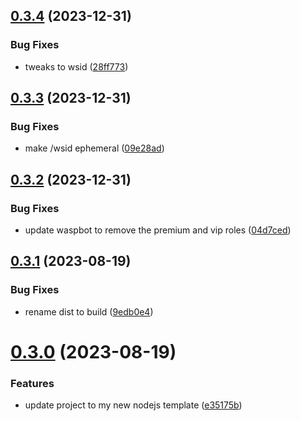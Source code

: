 ## [0.3.4](https://github.com/Torwent/wasp-discord/compare/v0.3.3...v0.3.4) (2023-12-31)


### Bug Fixes

* tweaks to wsid ([28ff773](https://github.com/Torwent/wasp-discord/commit/28ff7733c60822ff0d9d66a6aefb9bdd6dfa09be))



## [0.3.3](https://github.com/Torwent/wasp-discord/compare/v0.3.2...v0.3.3) (2023-12-31)


### Bug Fixes

* make /wsid ephemeral ([09e28ad](https://github.com/Torwent/wasp-discord/commit/09e28ad222d83eaf92863cad802157b052ea0a10))



## [0.3.2](https://github.com/Torwent/wasp-discord/compare/v0.3.1...v0.3.2) (2023-12-31)


### Bug Fixes

* update waspbot to remove the premium and vip roles ([04d7ced](https://github.com/Torwent/wasp-discord/commit/04d7ced8e9a17a0224f53a9dbfd7ee551e20bdcd))



## [0.3.1](https://github.com/Torwent/wasp-discord/compare/v0.3.0...v0.3.1) (2023-08-19)


### Bug Fixes

* rename dist to build ([9edb0e4](https://github.com/Torwent/wasp-discord/commit/9edb0e4f22fdcb3c7512059184429f58ed8f551c))



# [0.3.0](https://github.com/Torwent/wasp-discord/compare/v0.2.9...v0.3.0) (2023-08-19)


### Features

* update project to my new nodejs template ([e35175b](https://github.com/Torwent/wasp-discord/commit/e35175bc416b472fd137a464002ce1f122183681))



